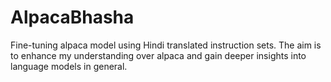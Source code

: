 # AlpacaBhasha
Fine-tuning alpaca model using Hindi translated instruction sets. The aim is to enhance my understanding over alpaca and gain deeper insights into language models in general. 
